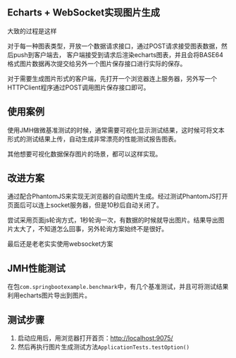 ## Echarts + WebSocket实现图片生成

大致的过程是这样

对于每一种图表类型，开放一个数据请求接口，通过POST请求接受图表数据，然后push到客户端去，
客户端接受到请求后渲染echarts图表，并且会将BASE64格式图片数据再次提交给另外一个图片保存接口进行实际的保存。

对于需要生成图片形式的客户端，先打开一个浏览器连上服务器，另外写一个HTTPClient程序通过POST调用图片保存接口即可。

## 使用案例

使用JMH做微基准测试的时候，通常需要可视化显示测试结果，这时候可将文本形式的测试结果上传，自动生成非常漂亮的性能测试报告图表。

其他想要可视化数据保存图片的场景，都可以这样实现。

## 改进方案

通过配合PhantomJS来实现无浏览器的自动图片生成。经过测试PhantomJS打开页面后可以连上socket服务器，但是10秒后自动关闭了。

尝试采用页面js轮询方式，1秒轮询一次，有数据的时候就导出图片。结果导出图片太大了，不知道怎么回事，另外轮询方案始终不是很好。

最后还是老老实实使用websocket方案

## JMH性能测试

在包`com.springbootexample.benchmark`中，有几个基准测试，并且可将测试结果利用echarts图片导出到图片。

## 测试步骤

1. 启动应用后，用浏览器打开首页：<http://localhost:9075/>
2. 然后再执行图片生成测试方法`ApplicationTests.testOption()`

